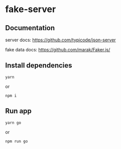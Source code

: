 # fake-server

## Documentation

server docs: https://github.com/typicode/json-server

fake data docs: https://github.com/marak/Faker.js/

## Install dependencies

``` 
yarn
```
or
```
npm i
```

## Run app

```
yarn go 
```
or
```
npm run go
```
